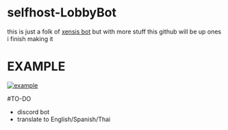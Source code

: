 # selfhost-LobbyBot
this is just a folk of [xensis bot](https://github.com/KaosDrip/Xensis) but with more stuff
this github will be up ones i finish making it


# EXAMPLE 

[![example](https://cdn.discordapp.com/attachments/964737936849526814/1012685267263557713/Untitled40_20220826062918.png)](https://discord.gg/Xqm7DaSCES)

#TO-DO
 - discord bot
 - translate to English/Spanish/Thai
